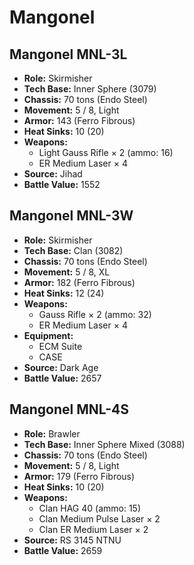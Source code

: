 # Mangonel
## Mangonel MNL-3L
- **Role:** Skirmisher
- **Tech Base:** Inner Sphere (3079)
- **Chassis:** 70 tons (Endo Steel)
- **Movement:** 5 / 8, Light
- **Armor:** 143 (Ferro Fibrous)
- **Heat Sinks:** 10 (20)
- **Weapons:**
  - Light Gauss Rifle × 2 (ammo: 16)
  - ER Medium Laser × 4
- **Source:** Jihad
- **Battle Value:** 1552

## Mangonel MNL-3W
- **Role:** Skirmisher
- **Tech Base:** Clan (3082)
- **Chassis:** 70 tons (Endo Steel)
- **Movement:** 5 / 8, XL
- **Armor:** 182 (Ferro Fibrous)
- **Heat Sinks:** 12 (24)
- **Weapons:**
  - Gauss Rifle × 2 (ammo: 32)
  - ER Medium Laser × 4
- **Equipment:**
  - ECM Suite
  - CASE
- **Source:** Dark Age
- **Battle Value:** 2657

## Mangonel MNL-4S
- **Role:** Brawler
- **Tech Base:** Inner Sphere Mixed (3088)
- **Chassis:** 70 tons (Endo Steel)
- **Movement:** 5 / 8, Light
- **Armor:** 179 (Ferro Fibrous)
- **Heat Sinks:** 10 (20)
- **Weapons:**
  - Clan HAG 40 (ammo: 15)
  - Clan Medium Pulse Laser × 2
  - Clan ER Medium Laser × 2
- **Source:** RS 3145  NTNU
- **Battle Value:** 2659

